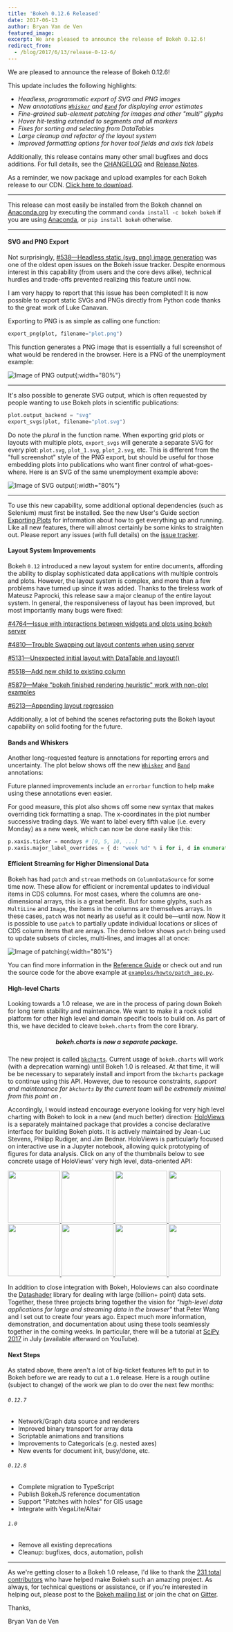 ```yaml
---
title: 'Bokeh 0.12.6 Released'
date: 2017-06-13
author: Bryan Van de Ven
featured_image:
excerpt: We are pleased to announce the release of Bokeh 0.12.6!
redirect_from:
  - /blog/2017/6/13/release-0-12-6/
---
```


We are pleased to announce the release of Bokeh 0.12.6!

This update includes the following highlights:

* *Headless, programmatic export of SVG and PNG images*
* *New annotations [`Whisker`](https://bokeh.pydata.org/en/0.12.6/docs/user_guide/annotations.html#whiskers) and [`Band`](https://bokeh.pydata.org/en/0.12.6/docs/user_guide/annotations.html#bands) for displaying error estimates*
* *Fine-grained sub-element patching for images and other "multi" glyphs*
* *Hover hit-testing extended to segments and all markers*
* *Fixes for sorting and selecting from DataTables*
* *Large cleanup and refactor of the layout system*
* *Improved formatting options for hover tool fields and axis tick labels*

Additionally, this release contains many other small bugfixes and docs additions.
For full details, see the [CHANGELOG](https://github.com/bokeh/bokeh/blob/master/CHANGELOG)
and [Release Notes](https://bokeh.pydata.org/en/latest/docs/releases/0.12.6.html).

As a reminder, we now package and upload examples for each Bokeh release
to our CDN. [Click here to download](https://cdn.pydata.org/bokeh/examples/examples-0.12.6.zip).

-----

This release can most easily be installed from the Bokeh channel on
[Anaconda.org](https://anaconda.org/bryanv/dashboard) by executing the
command ``conda install -c bokeh bokeh`` if you are using
[Anaconda](https://www.anaconda.com/downloads), or ``pip install bokeh``
otherwise.

-----


#### SVG and PNG Export

Not surprisingly, [#538&mdash;Headless static (svg, png) image generation](https://github.com/bokeh/bokeh/issues/538) was one of the oldest open issues on the Bokeh issue tracker. Despite enormous interest in this capability (from users and the core devs alike), technical hurdles and trade-offs prevented realizing this feature until now.

I am very happy to report that this issue has been completed! It is now possible to export static SVGs and PNGs directly from Python code thanks to the great work of Luke Canavan.

Exporting to PNG is as simple as calling one function:

```python
export_png(plot, filename="plot.png")
```

This function generates a PNG image that is essentially a full screenshot of what would be rendered in the browser. Here is a PNG of the unemployment example:

![Image of PNG output](/images/release-0-12-6/unemployment.png){:width="80%"}

-----

It's also possible to generate SVG output, which is often requested by people wanting to use Bokeh plots in scientific publications:

```python
plot.output_backend = "svg"
export_svgs(plot, filename="plot.svg")
```
Do note the *plural* in the function name. When exporting grid plots or layouts with multiple plots, `export_svgs` will generate a separate SVG for every plot: `plot.svg`, `plot_1.svg`, `plot_2.svg`, etc. This is different from the "full screenshot" style of the PNG export, but should be useful for those embedding plots into publications who want finer control of what-goes-where.
Here is an SVG of the same unemployment example above:

![Image of SVG output](/images/release-0-12-6/unemployment.svg){:width="80%"}

-----

To use this new capability, some additional optional dependencies (such as Selenium) must first be installed. See the new User's Guide section [Exporting Plots](https://bokeh.pydata.org/en/0.12.6/docs/user_guide/export.html) for information about how to get everything up and running. Like all new features, there will almost certainly be some kinks to straighten out. Please report any issues (with full details) on the [issue tracker](https://github.com/bokeh/bokeh/issues).

#### Layout System Improvements

Bokeh `0.12` introduced a new layout system for entire documents, affording the ability to display sophisticated data applications with multiple controls and plots. However, the layout system is complex, and more than a few problems have turned up since it was added. Thanks to the tireless work of Mateusz Paprocki, this release saw a major cleanup of the entire layout system. In general, the responsiveness of layout has been improved, but most importantly many bugs were fixed:

[#4764&mdash;Issue with interactions between widgets and plots using bokeh server](https://github.com/bokeh/bokeh/issues/4764)

[#4810&mdash;Trouble Swapping out layout contents when using server](https://github.com/bokeh/bokeh/issues/4810)

[#5131&mdash;Unexpected initial layout with DataTable and layout()](https://github.com/bokeh/bokeh/issues/5131)

[#5518&mdash;Add new child to existing column](https://github.com/bokeh/bokeh/issues/5518)

[#5879&mdash;Make "bokeh finished rendering heuristic" work with non-plot examples](https://github.com/bokeh/bokeh/issues/5879)

[#6213&mdash;Appending layout regression](https://github.com/bokeh/bokeh/issues/6213)

Additionally, a lot of behind the scenes refactoring puts the Bokeh layout capability on solid footing for the future.

#### Bands and Whiskers

Another long-requested feature is annotations for reporting errors and uncertainty. The plot below shows off the new [`Whisker`](https://bokeh.pydata.org/en/0.12.6/docs/user_guide/annotations.html#whiskers) and [`Band`](https://bokeh.pydata.org/en/0.12.6/docs/user_guide/annotations.html#bands) annotations:

<div>
<center>
<script
    src="/js/release-0-12-6/error.js"
    id="56320aac-19a0-4054-9a45-e8adaf04d7ba"
    data-bokeh-model-id="d5ca1cab-a386-491d-ad1c-14b07835f09f"
    data-bokeh-doc-id="8a4d34ae-bf9f-4bcf-a19f-902216d6c453"
></script>
</center>
</div>

Future planned improvements include an `errorbar` function to help make using these annotations even easier.

For good measure, this plot also shows off some new syntax that makes overriding tick formatting a snap. The x-coordinates in the plot number successive trading days. We want to label every fifth value (i.e. every Monday) as a new week, which can now be done easily like this:

```python
p.xaxis.ticker = mondays # [0, 5, 10, ...]
p.xaxis.major_label_overrides = { d: "week %d" % i for i, d in enumerate(mondays)}
```

#### Efficient Streaming for Higher Dimensional Data

Bokeh has had `patch` and `stream` methods on `ColumnDataSource` for some time now. These allow for efficient or incremental updates to individual items in CDS columns. For most cases, where the columns are one-dimensional arrays, this is a great benefit. But for some glyphs, such as `MultiLine` and `Image`, the items in the columns are themselves arrays. In these cases, `patch` was not nearly as useful as it could be&mdash;until now. Now it is possible to use `patch` to partially update individual locations or slices of CDS column items that are arrays. The demo below shows `patch` being used to update subsets of circles, multi-lines, and images all at once:

![Image of patching](/images/release-0-12-6/patch.gif){:width="80%"}

You can find more information in the [Reference Guide](https://bokeh.pydata.org/en/0.12.6/docs/reference/models/sources.html#bokeh.models.sources.ColumnDataSource.patch) or check out and run the source code for the above example at [`examples/howto/patch_app.py`](https://github.com/bokeh/bokeh/blob/0.12.6/examples/howto/patch_app.py).

#### High-level Charts

Looking towards a 1.0 release, we are in the process of paring down Bokeh for long term stability and maintenance. We want to make it a rock solid platform for other high level and domain specific tools to build on. As part of this, we have decided to cleave `bokeh.charts` from the core library.

<center><h5><b>bokeh.charts is now a separate package.</b></h5></center>

The new project is called [`bkcharts`](https://github.com/bokeh/bkcharts). Current usage of `bokeh.charts` will work (with a deprecation warning) until Bokeh 1.0 is released. At that time, it will be be necessary to separately install and import from the `bkcharts` package to continue using this API. However, due to resource constraints, *support and maintenance for `bkcharts` by the current team will be extremely minimal from this point on .*

Accordingly, I would instead encourage everyone looking for very high level charting with Bokeh to look in a new (and much better) direction: [HoloViews](http://holoviews.org/) is a separately maintained package that provides a concise declarative interface for building Bokeh plots. It is actively maintained by Jean-Luc Stevens, Philipp Rudiger, and Jim Bednar. HoloViews is particularly focused on interactive use in a Jupyter notebook, allowing quick prototyping of figures for data analysis. Click on any of the thumbnails below to see concrete usage of HoloViews' very high level, data-oriented API:

<a href="http://build.holoviews.org/gallery/streams/bokeh/bounds_selection.html">
  <img height="120" src="/images/release-0-12-6/bounds_selection.gif" />
</a>
<a href="http://build.holoviews.org/gallery/demos/bokeh/bachelors_degrees_by_gender.html">
  <img height="120" src="/images/release-0-12-6/degrees.png" />
</a>
<a href="http://build.holoviews.org/gallery/streams/bokeh/heatmap_tap.html">
  <img height="120" src="/images/release-0-12-6/heatmap_tap.gif" />
</a>
<a href="http://build.holoviews.org/gallery/elements/bokeh/VectorField.html">
  <img height="120" src="/images/release-0-12-6/quiver.png" />
</a>
<a href="http://build.holoviews.org/gallery/demos/bokeh/measles_example.html">
  <img height="120" src="/images/release-0-12-6/measles.png" />
</a>
<a href="http://build.holoviews.org/gallery/demos/bokeh/square_limit.html">
  <img height="120" src="/images/release-0-12-6/escher.png" />
</a>
<a href="http://build.holoviews.org/gallery/streams/bokeh/range_histogram.html">
  <img height="120" style="height: 120px;" src="/images/release-0-12-6/range_histogram.gif" />
</a>
<a href="http://build.holoviews.org/gallery/demos/bokeh/topographic_hillshading.html">
  <img height="120" src="/images/release-0-12-6/relief.png" />
</a>

In addition to close integration with Bokeh, Holoviews can also coordinate the [Datashader](http://datashader.readthedocs.io/en/latest/) library for dealing with large (billion+ point) data sets. Together, these three projects bring together the vision for *"high-level data applications for large and streaming data in the browser"* that Peter Wang and I set out to create four years ago. Expect much more information, demonstration, and documentation about using these tools seamlessly together in the coming weeks. In particular, there will be a tutorial at [SciPy 2017](https://scipy2017.scipy.org/ehome/220975/493418/) in July (available afterward on YouTube).


#### Next Steps

As stated above, there aren't a lot of big-ticket features left to put in to Bokeh before we are ready to cut a `1.0` release. Here is a rough outline (subject to change) of the work we plan to do over the next few months:

###### ``0.12.7``

* Network/Graph data source and renderers
* Improved binary transport for array data
* Scriptable animations and transitions
* Improvements to Categoricals (e.g. nested axes)
* New events for document init, busy/done, etc.

###### ``0.12.8``

* Complete migration to TypeScript
* Publish BokehJS reference documentation
* Support "Patches with holes" for GIS usage
* Integrate with VegaLite/Altair

###### ``1.0``

* Remove all existing deprecations
* Cleanup: bugfixes, docs, automation, polish

-----

As we're getting closer to a Bokeh 1.0 release, I'd like to thank the [231
total contributors](https://github.com/bokeh/bokeh/graphs/contributors) who
have helped make Bokeh such an amazing project. As always, for technical questions
or assistance, or if you're interested in helping out, please post to the
[Bokeh mailing list](https://groups.google.com/a/anaconda.com/forum/#!forum/bokeh)
or join the chat on [Gitter](https://gitter.im/bokeh/bokeh).

Thanks,

Bryan Van de Ven
